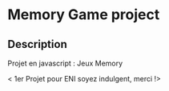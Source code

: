 # Memory Game project

## Description

Projet en javascript : Jeux Memory

< 1er Projet pour ENI soyez indulgent, merci !>